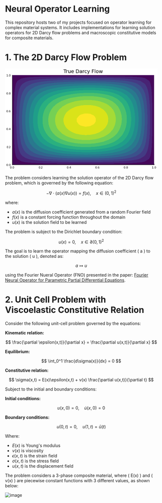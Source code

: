 # Neural Operator Learning
This repository hosts two of my projects focused on operator learning for complex material systems. It includes implementations for learning solution operators for 2D Darcy flow problems and macroscopic constitutive models for composite materials. 

# 1. The 2D Darcy Flow Problem

![True Darcy Flow](figures/true_darcy_flow.gif)

The problem considers learning the solution operator of the 2D Darcy flow problem, which is governed by the following equation:

$$
-\nabla \cdot (a(x) \nabla u(x)) = f(x), \quad x \in (0,1)^2
$$

where:
- $a(x)$ is the diffusion coefficient generated from a random Fourier field
- $f(x)$ is a constant forcing function throughout the domain
- $u(x)$ is the solution field to be learned

The problem is subject to the Dirichlet boundary condition:

$$
u(x) = 0, \quad x \in \partial(0,1)^2
$$

The goal is to learn the operator mapping the diffusion coefficient \( a \) to the solution \( u \), denoted as:

$$
a \mapsto u
$$

using the Fourier Nueral Operator (FNO) presented in the paper: [Fourier Neural Operator for Parametric Partial Differential Equations](https://arxiv.org/abs/2010.08895).

# 2. Unit Cell Problem with Viscoelastic Constitutive Relation

Consider the following unit-cell problem governed by the equations:

**Kinematic relation:**

$$
\frac{\partial \epsilon(x,t)}{\partial x} = \frac{\partial u(x,t)}{\partial x}
$$

**Equilibrium:**

$$
\int_0^1 \frac{d\sigma(x)}{dx} = 0
$$

**Constitutive relation:**

$$
\sigma(x,t) = E(x)\epsilon(x,t) + v(x) \frac{\partial u(x,t)}{\partial t}
$$

Subject to the initial and boundary conditions:

**Initial conditions:**

$$
u(x,0) = 0, \quad \dot{u}(x,0) = 0
$$

**Boundary conditions:**

$$
u(0,t) = 0, \quad u(1,t) = \bar{u}(t)
$$

Where:
- $E(x)$ is Young's modulus
- $v(x)$ is viscosity
- $\epsilon(x,t)$ is the strain field
- $\sigma(x,t)$ is the stress field
- $u(x,t)$ is the displacement field

The problem considers a 3-phase composite material, where \( E(x) \) and \( v(x) \) are piecewise constant functions with 3 different values, as shown below:

![image](https://github.com/PritRaj1/OperatorLearning/assets/77790119/e4e022cc-866d-4dbb-9448-521f2c81c117)


